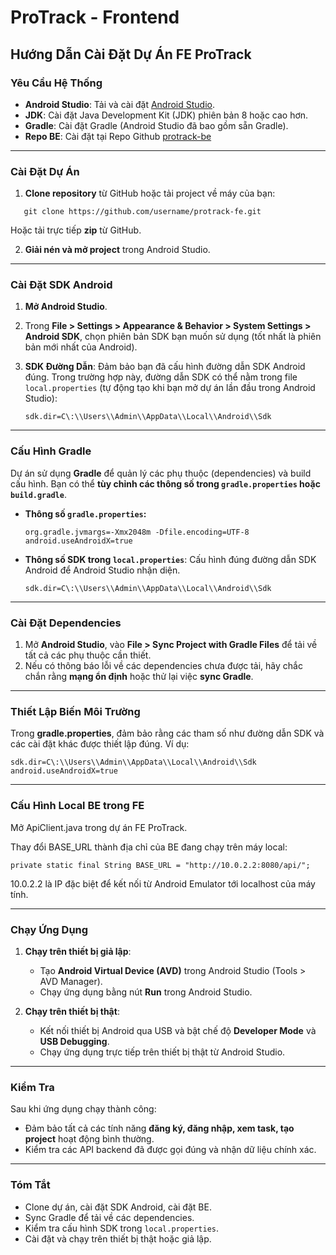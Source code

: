 
# ProTrack - Frontend

## **Hướng Dẫn Cài Đặt Dự Án FE ProTrack**

### **Yêu Cầu Hệ Thống**
- **Android Studio**: Tải và cài đặt [Android Studio](https://developer.android.com/studio).
- **JDK**: Cài đặt Java Development Kit (JDK) phiên bản 8 hoặc cao hơn.
- **Gradle**: Cài đặt Gradle (Android Studio đã bao gồm sẵn Gradle).
- **Repo BE**: Cài đặt tại Repo Github [protrack-be](https://github.com/SE114-ProTrack/protrack-be)

---

### **Cài Đặt Dự Án**
1. **Clone repository** từ GitHub hoặc tải project về máy của bạn:
```
   git clone https://github.com/username/protrack-fe.git
````
Hoặc tải trực tiếp **zip** từ GitHub.

2. **Giải nén và mở project** trong Android Studio.

---

### **Cài Đặt SDK Android**

1. **Mở Android Studio**.

2. Trong **File > Settings > Appearance & Behavior > System Settings > Android SDK**, chọn phiên bản SDK bạn muốn sử dụng (tốt nhất là phiên bản mới nhất của Android).

3. **SDK Đường Dẫn**: Đảm bảo bạn đã cấu hình đường dẫn SDK Android đúng. Trong trường hợp này, đường dẫn SDK có thể nằm trong file `local.properties` (tự động tạo khi bạn mở dự án lần đầu trong Android Studio):

   ```properties
   sdk.dir=C\:\\Users\\Admin\\AppData\\Local\\Android\\Sdk
   ```

---

### **Cấu Hình Gradle**

Dự án sử dụng **Gradle** để quản lý các phụ thuộc (dependencies) và build cấu hình. Bạn có thể **tùy chỉnh các thông số trong `gradle.properties` hoặc `build.gradle`**.

* **Thông số `gradle.properties`:**

  ```properties
  org.gradle.jvmargs=-Xmx2048m -Dfile.encoding=UTF-8
  android.useAndroidX=true
  ```

* **Thông số SDK trong `local.properties`**: Cấu hình đúng đường dẫn SDK Android để Android Studio nhận diện.

  ```properties
  sdk.dir=C\:\\Users\\Admin\\AppData\\Local\\Android\\Sdk
  ```

---

### **Cài Đặt Dependencies**

1. Mở **Android Studio**, vào **File > Sync Project with Gradle Files** để tải về tất cả các phụ thuộc cần thiết.
2. Nếu có thông báo lỗi về các dependencies chưa được tải, hãy chắc chắn rằng **mạng ổn định** hoặc thử lại việc **sync Gradle**.

---

### **Thiết Lập Biến Môi Trường**

Trong **gradle.properties**, đảm bảo rằng các tham số như đường dẫn SDK và các cài đặt khác được thiết lập đúng. Ví dụ:

```properties
sdk.dir=C\:\\Users\\Admin\\AppData\\Local\\Android\\Sdk
android.useAndroidX=true
```
---

### **Cấu Hình Local BE trong FE**

Mở ApiClient.java trong dự án FE ProTrack.

Thay đổi BASE_URL thành địa chỉ của BE đang chạy trên máy local:
```
private static final String BASE_URL = "http://10.0.2.2:8080/api/";
```
10.0.2.2 là IP đặc biệt để kết nối từ Android Emulator tới localhost của máy tính.

---

### **Chạy Ứng Dụng**

1. **Chạy trên thiết bị giả lập**:

   * Tạo **Android Virtual Device (AVD)** trong Android Studio (Tools > AVD Manager).
   * Chạy ứng dụng bằng nút **Run** trong Android Studio.

2. **Chạy trên thiết bị thật**:

   * Kết nối thiết bị Android qua USB và bật chế độ **Developer Mode** và **USB Debugging**.
   * Chạy ứng dụng trực tiếp trên thiết bị thật từ Android Studio.

---

### **Kiểm Tra**

Sau khi ứng dụng chạy thành công:

* Đảm bảo tất cả các tính năng **đăng ký, đăng nhập, xem task, tạo project** hoạt động bình thường.
* Kiểm tra các API backend đã được gọi đúng và nhận dữ liệu chính xác.

---

### **Tóm Tắt**

* Clone dự án, cài đặt SDK Android, cài đặt BE.
* Sync Gradle để tải về các dependencies.
* Kiểm tra cấu hình SDK trong `local.properties`.
* Cài đặt và chạy trên thiết bị thật hoặc giả lập.
